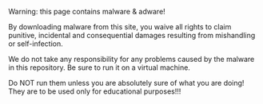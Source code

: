 Warning: this page contains malware & adware!

By downloading malware from this site, you waive all rights to claim punitive, incidental and consequential damages resulting from mishandling or self-infection.

We do not take any responsibility for any problems caused by the malware in this repository. Be sure to run it on a virtual machine.

Do NOT run them unless you are absolutely sure of what you are doing! They are to be used only for educational purposes!!!
